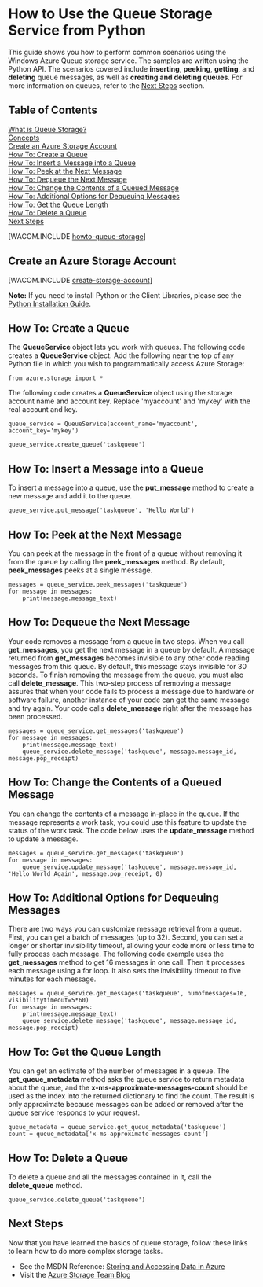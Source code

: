 <properties linkid="develop-python-queue-service" urlDisplayName="Queue Service" pageTitle="How to use the queue service (Python) | Microsoft Azure" metaKeywords="Azure Queue Service messaging Python" description="Learn how to use the Azure Queue service to create and delete queues, and insert, get, and delete messages. Samples written in Python." metaCanonical="" services="storage" documentationCenter="Python" title="How to Use the Queue Storage Service from Python" authors="" solutions="" manager="" editor="" />



# How to Use the Queue Storage Service from Python
This guide shows you how to perform common scenarios using the Windows
Azure Queue storage service. The samples are written using the Python
API. The scenarios covered include **inserting**, **peeking**,
**getting**, and **deleting** queue messages, as well as **creating and
deleting queues**. For more information on queues, refer to the [Next Steps][] section.

## Table of Contents

[What is Queue Storage?][]   
 [Concepts][]   
 [Create an Azure Storage Account][]   
 [How To: Create a Queue][]   
 [How To: Insert a Message into a Queue][]   
 [How To: Peek at the Next Message][]   
 [How To: Dequeue the Next Message][]   
 [How To: Change the Contents of a Queued Message][]   
 [How To: Additional Options for Dequeuing Messages][]   
 [How To: Get the Queue Length][]   
 [How To: Delete a Queue][]   
 [Next Steps][]

[WACOM.INCLUDE [howto-queue-storage](../includes/howto-queue-storage.md)]

## <a name="create-account"> </a>Create an Azure Storage Account
[WACOM.INCLUDE [create-storage-account](../includes/create-storage-account.md)]


**Note:** If you need to install Python or the Client Libraries, please see the [Python Installation Guide](../python-how-to-install/).

## <a name="create-queue"> </a>How To: Create a Queue

The **QueueService** object lets you work with queues. The following code creates a **QueueService** object. Add the following near the top of any Python file in which you wish to programmatically access Azure Storage:

	from azure.storage import *

The following code creates a **QueueService** object using the storage account name and account key. Replace 'myaccount' and 'mykey' with the real account and key.

	queue_service = QueueService(account_name='myaccount', account_key='mykey')

	queue_service.create_queue('taskqueue')


## <a name="insert-message"> </a>How To: Insert a Message into a Queue

To insert a message into a queue, use the **put\_message** method to
create a new message and add it to the queue.

	queue_service.put_message('taskqueue', 'Hello World')


## <a name="peek-message"> </a>How To: Peek at the Next Message

You can peek at the message in the front of a queue without removing it
from the queue by calling the **peek\_messages** method. By default,
**peek\_messages** peeks at a single message.

	messages = queue_service.peek_messages('taskqueue')
	for message in messages:
		print(message.message_text)


## <a name="get-message"> </a>How To: Dequeue the Next Message

Your code removes a message from a queue in two steps. When you call
**get\_messages**, you get the next message in a queue by default. A
message returned from **get\_messages** becomes invisible to any other
code reading messages from this queue. By default, this message stays
invisible for 30 seconds. To finish removing the message from the queue,
you must also call **delete\_message**. This two-step process of removing
a message assures that when your code fails to process a message due to
hardware or software failure, another instance of your code can get the
same message and try again. Your code calls **delete\_message** right
after the message has been processed.

	messages = queue_service.get_messages('taskqueue')
	for message in messages:
		print(message.message_text)
		queue_service.delete_message('taskqueue', message.message_id, message.pop_receipt)


## <a name="change-contents"> </a>How To: Change the Contents of a Queued Message

You can change the contents of a message in-place in the queue. If the
message represents a work task, you could use this feature to update the
status of the work task. The code below uses the **update\_message**
method to update a message.

	messages = queue_service.get_messages('taskqueue')
	for message in messages:
		queue_service.update_message('taskqueue', message.message_id, 'Hello World Again', message.pop_receipt, 0)

## <a name="advanced-get"> </a>How To: Additional Options for Dequeuing Messages

There are two ways you can customize message retrieval from a queue.
First, you can get a batch of messages (up to 32). Second, you can set a
longer or shorter invisibility timeout, allowing your code more or less
time to fully process each message. The following code example uses the
**get\_messages** method to get 16 messages in one call. Then it processes
each message using a for loop. It also sets the invisibility timeout to
five minutes for each message.

	messages = queue_service.get_messages('taskqueue', numofmessages=16, visibilitytimeout=5*60)
	for message in messages:
		print(message.message_text)
		queue_service.delete_message('taskqueue', message.message_id, message.pop_receipt)

## <a name="get-queue-length"> </a>How To: Get the Queue Length

You can get an estimate of the number of messages in a queue. The
**get\_queue\_metadata** method asks the queue service to return metadata
about the queue, and the **x-ms-approximate-messages-count** should be used as the index into the returned dictionary to find the count.
The result is only approximate because messages can be added or removed after the
queue service responds to your request.

	queue_metadata = queue_service.get_queue_metadata('taskqueue')
	count = queue_metadata['x-ms-approximate-messages-count']

## <a name="delete-queue"> </a>How To: Delete a Queue

To delete a queue and all the messages contained in it, call the
**delete\_queue** method.

	queue_service.delete_queue('taskqueue')

## <a name="next-steps"> </a>Next Steps

Now that you have learned the basics of queue storage, follow these links
to learn how to do more complex storage tasks.

-   See the MSDN Reference: [Storing and Accessing Data in Azure][]
-   Visit the [Azure Storage Team Blog][]

  [Next Steps]: #next-steps
  [What is Queue Storage?]: #what-is
  [Concepts]: #concepts
  [Create an Azure Storage Account]: #create-account
  [How To: Create a Queue]: #create-queue
  [How To: Insert a Message into a Queue]: #insert-message
  [How To: Peek at the Next Message]: #peek-message
  [How To: Dequeue the Next Message]: #get-message
  [How To: Change the Contents of a Queued Message]: #change-contents
  [How To: Additional Options for Dequeuing Messages]: #advanced-get
  [How To: Get the Queue Length]: #get-queue-length
  [How To: Delete a Queue]: #delete-queue
  [Storing and Accessing Data in Azure]: http://msdn.microsoft.com/en-us/library/windowsazure/gg433040.aspx
  [Azure Storage Team Blog]: http://blogs.msdn.com/b/windowsazurestorage/

